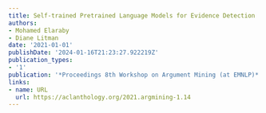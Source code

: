 ```yaml
---
title: Self-trained Pretrained Language Models for Evidence Detection
authors:
- Mohamed Elaraby
- Diane Litman
date: '2021-01-01'
publishDate: '2024-01-16T21:23:27.922219Z'
publication_types:
- '1'
publication: '*Proceedings 8th Workshop on Argument Mining (at EMNLP)*'
links:
- name: URL
  url: https://aclanthology.org/2021.argmining-1.14
---
```


